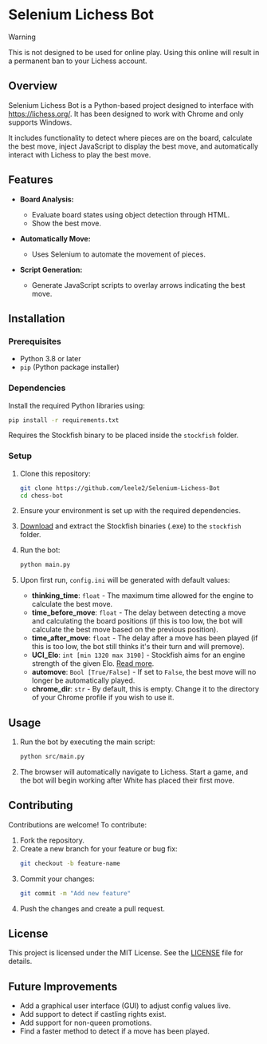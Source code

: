 # Selenium Lichess Bot

> [!WARNING]  
> This is not designed to be used for online play. Using this online will result in a permanent ban to your Lichess account.

## Overview
Selenium Lichess Bot is a Python-based project designed to interface with https://lichess.org/. It has been designed to work with Chrome and only supports Windows.

It includes functionality to detect where pieces are on the board, calculate the best move, inject JavaScript to display the best move, and automatically interact with Lichess to play the best move.

## Features
- **Board Analysis:**
  - Evaluate board states using object detection through HTML.
  - Show the best move.

- **Automatically Move:**
  - Uses Selenium to automate the movement of pieces.

- **Script Generation:**
  - Generate JavaScript scripts to overlay arrows indicating the best move.

## Installation
### Prerequisites
- Python 3.8 or later
- `pip` (Python package installer)

### Dependencies
Install the required Python libraries using:
```bash
pip install -r requirements.txt
```
Requires the Stockfish binary to be placed inside the `stockfish` folder.

### Setup
1. Clone this repository:
   ```bash
   git clone https://github.com/leele2/Selenium-Lichess-Bot
   cd chess-bot
   ```
2. Ensure your environment is set up with the required dependencies.

3. [Download](https://github.com/official-stockfish/Stockfish/releases/latest) and extract the Stockfish binaries (.exe) to the `stockfish` folder.

4. Run the bot:
   ```bash
   python main.py
   ```

5. Upon first run, `config.ini` will be generated with default values:
   - **thinking_time**: `float` - The maximum time allowed for the engine to calculate the best move.
   - **time_before_move**: `float` - The delay between detecting a move and calculating the board positions (if this is too low, the bot will calculate the best move based on the previous position).
   - **time_after_move**: `float` - The delay after a move has been played (if this is too low, the bot still thinks it's their turn and will premove).
   - **UCI_Elo**: `int [min 1320 max 3190]` - Stockfish aims for an engine strength of the given Elo. [Read more](https://official-stockfish.github.io/docs/stockfish-wiki/UCI-&-Commands.html).
   - **automove**: `Bool [True/False]` - If set to `False`, the best move will no longer be automatically played.
   - **chrome_dir**: `str` - By default, this is empty. Change it to the directory of your Chrome profile if you wish to use it.

## Usage
1. Run the bot by executing the main script:
   ```bash
   python src/main.py
   ```
2. The browser will automatically navigate to Lichess. Start a game, and the bot will begin working after White has placed their first move.

## Contributing
Contributions are welcome! To contribute:
1. Fork the repository.
2. Create a new branch for your feature or bug fix:
   ```bash
   git checkout -b feature-name
   ```
3. Commit your changes:
   ```bash
   git commit -m "Add new feature"
   ```
4. Push the changes and create a pull request.

## License
This project is licensed under the MIT License. See the [LICENSE](LICENSE) file for details.

## Future Improvements
- Add a graphical user interface (GUI) to adjust config values live.
- Add support to detect if castling rights exist.
- Add support for non-queen promotions.
- Find a faster method to detect if a move has been played.
